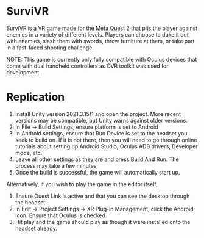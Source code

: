 # SurviVR
SurviVR is a VR game made for the Meta Quest 2 that pits the player against enemies in a variety
of different levels. Players can choose to duke it out with enemies, slash them with swords, throw
furniture at them, or take part in a fast-faced shooting challenge.

NOTE: This game is currently only fully compatible with Oculus devices that come with dual handheld controllers as OVR toolkit was used for development.

# Replication
1. Install Unity version 2021.3.15f1 and open the project. More recent versions may be compatible, but Unity warns against older versions.
2. In File -> Build Settings, ensure platform is set to Android 
3. In Android settings, ensure that Run Device is set to the headset you seek to build on. If it is not there, then you will need to go through online tutorials about setting up Android Studio, Oculus ADB drivers, Developer mode, etc.
4. Leave all other settings as they are and press Build And Run. The process may take a few minutes.
5. Once the build is successful, the game will automatically start up.

Alternatively, if you wish to play the game in the editor itself,
1. Ensure Quest Link is active and that you can see the desktop through the headset.
2. In Edit -> Project Settings -> XR Plug-in Management, click the Android icon. Ensure that Oculus is checked.
3. Hit play and the game should play as though it were installed onto the headset already.



